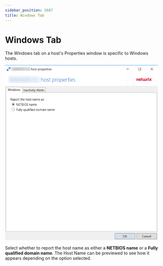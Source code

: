 ```yaml
---
sidebar_position: 2687
title: Windows Tab
---
```


# Windows Tab

The Windows tab on a host's Properties window is specific to Windows hosts.

![Host Properties - Windows Tab](../../../../../../../static/images/ActivityMonitor_8.0/Content/Resources/Images/ActivityMonitor/HostProperties/WindowsTab/Windows.png)

Select whether to report the host name as either a **NETBIOS name** or a **Fully qualified domain name**. The Host Name can be previewed to see how it appears depending on the option selected.